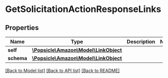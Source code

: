 # GetSolicitationActionResponseLinks

## Properties
Name | Type | Description | Notes
------------ | ------------- | ------------- | -------------
**self** | [**\Popsicle\Amazon\Model\LinkObject**](LinkObject.md) |  | 
**schema** | [**\Popsicle\Amazon\Model\LinkObject**](LinkObject.md) |  | 

[[Back to Model list]](../../README.md#documentation-for-models) [[Back to API list]](../../README.md#documentation-for-api-endpoints) [[Back to README]](../../README.md)

